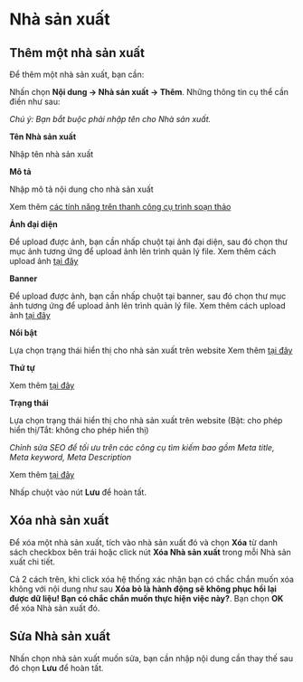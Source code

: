 # Nhà sản xuất

## Thêm một nhà sản xuất

Để thêm một nhà sản xuất, bạn cần:

Nhấn chọn **Nội dung -> Nhà sản xuất -> Thêm**. Những thông tin cụ thể cần điền như sau:

_Chú ý: Bạn bắt buộc phải nhập tên cho Nhà sản xuất._

**Tên Nhà sản xuất**

Nhập tên nhà sản xuất

**Mô tả**

Nhập mô tả nội dung cho nhà sản xuất

Xem thêm [các tính năng trên thanh công cụ trình soạn thảo](https://mkmate.osd.vn/docs/common/tinymce)

**Ảnh đại diện**

Để upload được ảnh, bạn cần nhấp chuột tại ảnh đại diện, sau đó chọn thư mục ảnh tương ứng để upload ảnh lên trình quản lý file. Xem thêm cách upload ảnh [tại đây](https://mkmate.osd.vn/docs/common/finder)

**Banner**

Để upload được ảnh, bạn cần nhấp chuột tại banner, sau đó chọn thư mục ảnh tương ứng để upload ảnh lên trình quản lý file. Xem thêm cách upload ảnh [tại đây](https://mkmate.osd.vn/docs/common/finder)

**Nổi bật**

Lựa chọn trạng thái hiển thị cho nhà sản xuất trên website
Xem thêm [tại đây](https://mkmate.osd.vn/docs/common/logic)

**Thứ tự**

Xem thêm [tại đây](https://mkmate.osd.vn/docs/common/logic)

**Trạng thái**

Lựa chọn trạng thái hiển thị cho nhà sản xuất trên website (Bật: cho phép hiển thị/Tắt: không cho phép hiển thị)

_Chỉnh sửa SEO để tối ưu trên các công cụ tìm kiếm bao gồm Meta title, Meta keyword, Meta Description_

Xem thêm [tại đây](https://mkmate.osd.vn/docs/seo/serp)

Nhấp chuột vào nút **Lưu** để hoàn tất.

## Xóa nhà sản xuất

Để xóa một nhà sản xuất, tích vào nhà sản xuất đó và chọn **Xóa** từ danh sách checkbox bên trái hoặc click nút **Xóa Nhà sản xuất** trong mỗi Nhà sản xuất chi tiết.

Cả 2 cách trên, khi click xóa hệ thống xác nhận bạn có chắc chắn muốn xóa không với nội dung như sau **Xóa bỏ là hành động sẽ không phục hồi lại được dữ liệu! Bạn có chắc chắn muốn thực hiện việc này?**. Bạn chọn **OK** để xóa Nhà sản xuất đó.

## Sửa Nhà sản xuất

Nhấn chọn nhà sản xuất muốn sửa, bạn cần nhập nội dung cần thay thế sau đó chọn **Lưu** để hoàn tất.